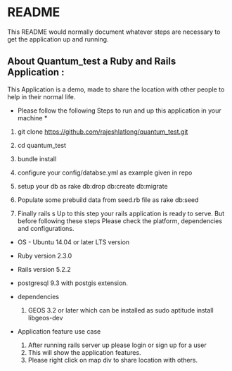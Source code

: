 # README

This README would normally document whatever steps are necessary to get the
application up and running.

## About Quantum_test a Ruby and Rails Application :

This Application is  a demo, made to share the location with other people to help in their normal life.

* Please follow the following Steps to run and up this application in your machine *
1. git clone https://github.com/rajeshlatlong/quantum_test.git

2. cd quantum_test

3. bundle install

4. configure your config/databse.yml as example given in repo

4. setup your db as  rake db:drop db:create db:migrate

5. Populate some prebuild data from seed.rb file as rake db:seed

6. Finally rails s 
Up to this step your rails application is ready to serve. But before following these steps Please check the platform, dependencies and configurations.
* OS - Ubuntu 14.04 or later LTS version
* Ruby version 2.3.0
* Rails version 5.2.2
* postgresql 9.3 with postgis extension.
* dependencies
  1. GEOS 3.2 or later which can be installed as sudo aptitude install libgeos-dev

* Application feature use case
  1. After running rails server up please login or sign up for a user
  2. This will show the application features.
  3. Please right click on map div to share location with others.


